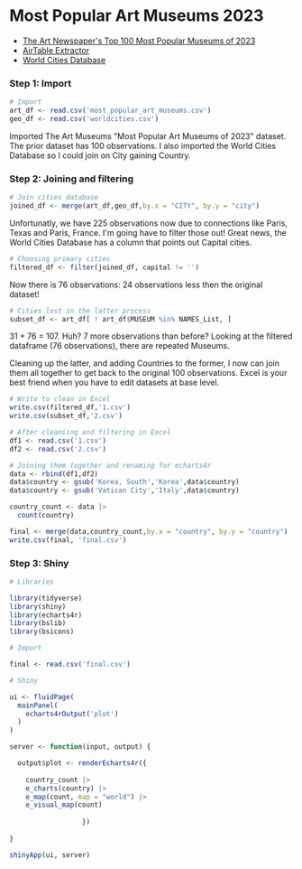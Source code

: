 #  Most Popular Art Museums 2023

* [The Art Newspaper's Top 100 Most Popular Museums of 2023](https://www.theartnewspaper.com/2024/03/26/the-100-most-popular-art-museums-in-the-world-2023)
* [AirTable Extractor](https://chromewebstore.google.com/detail/airtable-extractor-by-tab/jdldgiafancpgcleiodepocjobmmfjif?hl=en)
* [World Cities Database](https://simplemaps.com/data/world-cities)
### Step 1: Import
```r
# Import
art_df <- read.csv('most_popular_art_museums.csv')
geo_df <- read.csv('worldcities.csv')
```

Imported The Art Museums "Most Popular Art Museums of 2023" dataset. The prior dataset has 100 observations.
I also imported the World Cities Database so I could join on City gaining Country.

### Step 2: Joining and filtering

```r
# Join cities database
joined_df <- merge(art_df,geo_df,by.x = "CITY", by.y = "city")
```
Unfortunatly, we have 225 observations now due to connections like Paris, Texas and Paris, France. I'm going have to filter those out! Great news, the World Cities Database has a column that points out Capital cities.

```r
# Choosing primary cities
filtered_df <- filter(joined_df, capital != '')
```
Now there is 76 observations: 24 observations less then the original dataset!

```r
# Cities lost in the latter process
subset_df <- art_df[ ! art_df$MUSEUM %in% NAMES_List, ]
```

31 + 76 = 107.
Huh? 7 more observations than before?
Looking at the filtered dataframe (76 observations), there are repeated Museums.

Cleaning up the latter, and adding Countries to the former, I now can join them all together to get back to the original 100 observations.
Excel is your best friend when you have to edit datasets at base level.

```r
# Write to clean in Excel
write.csv(filtered_df,'1.csv')
write.csv(subset_df,'2.csv')

# After cleaniing and filtering in Excel
df1 <- read.csv('1.csv')
df2 <- read.csv('2.csv')

# Joining them together and renaming for echarts4r
data <- rbind(df1,df2)
data$country <- gsub('Korea, South','Korea',data$country)
data$country <- gsub('Vatican City','Italy',data$country)

country_count <- data |>
  count(country)

final <- merge(data,country_count,by.x = "country", by.y = "country")
write.csv(final, 'final.csv')
```

### Step 3: Shiny

```r
# Libraries

library(tidyverse)
library(shiny)
library(echarts4r)
library(bslib)
library(bsicons)

# Import

final <- read.csv('final.csv')

# Shiny

ui <- fluidPage(
  mainPanel(
    echarts4rOutput('plot')
  )
)

server <- function(input, output) {

  output$plot <- renderEcharts4r({ 
    
    country_count |>
    e_charts(country) |>
    e_map(count, map = "world") |>
    e_visual_map(count)
    
                  })
    
}

shinyApp(ui, server)

```

